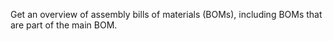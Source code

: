 Get an overview of assembly bills of materials (BOMs), including BOMs that are part of the main BOM.